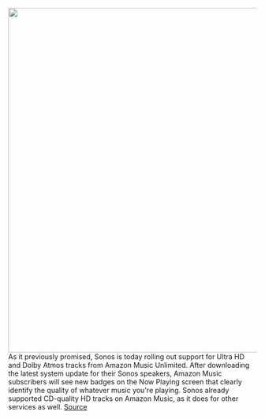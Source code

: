 <img src='https://cdn.vox-cdn.com/thumbor/Nuwq9Dz-rOUT3cHkuvnOxzTJcb8=/0x0:2040x1360/1200x800/filters:focal(857x517:1183x843)/cdn.vox-cdn.com/uploads/chorus_image/image/70239361/acastro_180529_sonos_1777_0002.0.0.jpg' width='700px' /><br/>
As it previously promised, Sonos is today rolling out support for Ultra HD and Dolby Atmos tracks from Amazon Music Unlimited. After downloading the latest system update for their Sonos speakers, Amazon Music subscribers will see new badges on the Now Playing screen that clearly identify the quality of whatever music you're playing. Sonos already supported CD-quality HD tracks on Amazon Music, as it does for other services as well.
<a href='https://www.theverge.com/2021/12/7/22822132/sonos-amazon-music-ultra-hd-dolby-atmos-music-now-available'> Source <a/>